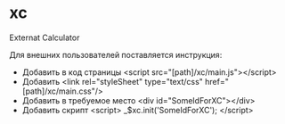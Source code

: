 # xc
Externat Calculator

Для внешних пользователей поставляется инструкция:
- Добавить в код страницы &lt;script src="[path]/xc/main.js"&gt;&lt;/script&gt;
- Добавить &lt;link rel="styleSheet" type="text/css" href="[path]/xc/main.css"/&gt;
- Добавить в требуемое место &lt;div id="SomeIdForXC"&gt;&lt;/div&gt;
- Добавить скрипт 
&lt;script&gt;
  _$xc.init('SomeIdForXC');
&lt;/script&gt;

